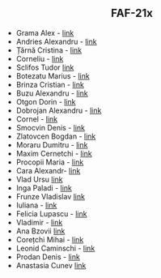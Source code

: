 <h2 align="center">FAF-21x</h2>

-  Grama Alex - [link](https://github.com/AlexGrama22)
- Andries Alexandru - [link](https://github.com/prenaissance)
- Țărnă Cristina - [link](https://github.com/CristinaT21)
- Corneliu - [link](https://github.com/muffindud)
- Sclifos Tudor [link](https://github.com/SexomQ)
 - Botezatu Marius - [link](https://github.com/MariusBotezatuu)
 - Brinza Cristian  - [link](https://github.com/cristianbrinza)
 - Buzu Alexandru  - [link](https://github.com/BuzuAlexandru)
 - Otgon Dorin - [link](https://github.com/RandomNick7)
-  Dobrojan Alexandru - [link](https://github.com/Warek01)
-  Cornel - [link](https://github.com/binaryarchivist)
-  Smocvin Denis - [link](https://github.com/JustLearningThings)
-  Zlatovcen Bogdan - [link](https://github.com/bogdan-404)
-  Moraru Dumitru - [link](https://github.com/adrenalin-42)
-  Maxim Cernetchi - [link](https://github.com/malmilo6)
-  Procopii Maria - [link](https://github.com/MariaProcopii)
-  Cara Alexandr- [link](https://github.com/CaraAlexandr)
- Vlad Ursu [link](https://github.com/Vlad-Urs)
- Inga Paladi - [link](https://github.com/inga-paladi)
- Frunze Vladislav [link](https://github.com/Frunnze)
- Iuliana - [link](https://github.com/Iuliana0109)
- Felicia Lupascu - [link](https://github.com/feliciaL3)
- Vladimir - [link](https://github.com/ValkaProgramer)
- Ana Bzovii [link](https://github.com/anabzovii)
- Corețchi Mihai - [link](https://github.com/eamtcPROG)
- Leonid Caminschi - [link](https://github.com/LeonidCaminschi)
- Prodan Denis - [link](https://github.com/denis-svg)
- Anastasia Cunev [link](https://github.com/NastiaCu)